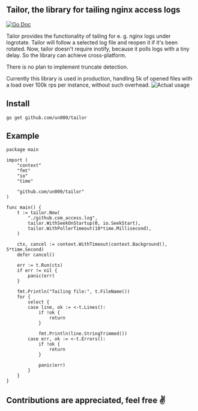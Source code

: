 Tailor, the library for tailing nginx access logs
-----
[![Go Doc](https://godoc.org/github.com/un000/tailor?status.svg)](https://godoc.org/github.com/un000/tailor)

Tailor provides the functionality of tailing for e. g. nginx logs under logrotate.
Tailor will follow a selected log file and reopen it if it's been rotated. Now, tailor doesn't require inotify, because it polls logs
with a tiny delay. So the library can achieve cross-platform.

There is no plan to implement truncate detection.

Currently this library is used in production, handling 5k of opened files with a load over 100k rps per instance,
without such overhead.
![Actual usage](https://i.imgur.com/G4QICfk.png)

## Install
```
go get github.com/un000/tailor
```

## Example
```
package main

import (
	"context"
	"fmt"
	"io"
	"time"

	"github.com/un000/tailor"
)

func main() {
	t := tailor.New(
		"./github.com_access.log",
		tailor.WithSeekOnStartup(0, io.SeekStart),
		tailor.WithPollerTimeout(10*time.Millisecond),
	)

	ctx, cancel := context.WithTimeout(context.Background(), 5*time.Second)
	defer cancel()

	err := t.Run(ctx)
	if err != nil {
		panic(err)
	}

	fmt.Println("Tailing file:", t.FileName())
	for {
		select {
		case line, ok := <-t.Lines():
			if !ok {
				return
			}

			fmt.Println(line.StringTrimmed())
		case err, ok := <-t.Errors():
			if !ok {
				return
			}

			panic(err)
		}
	}
}

```

## Contributions are appreciated, feel free ✌️
